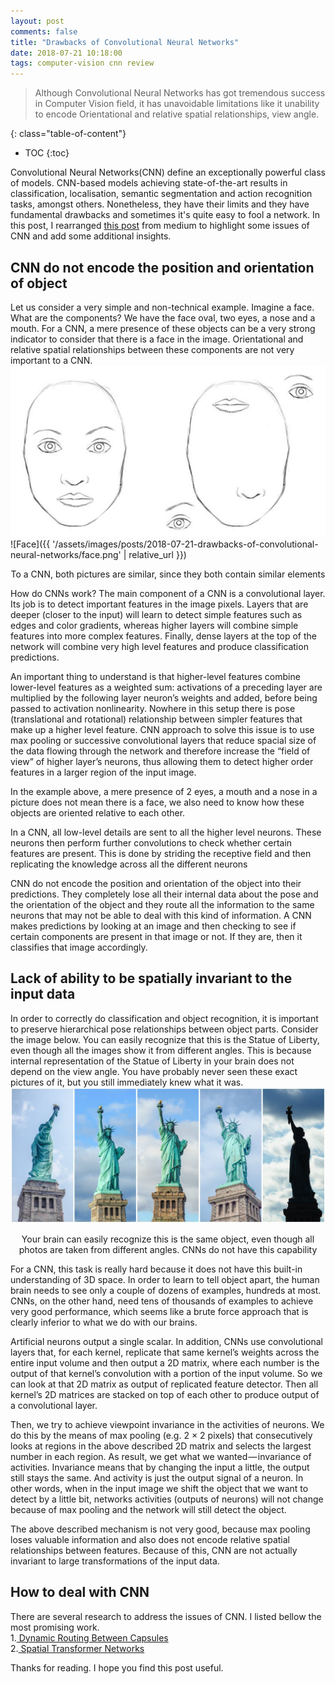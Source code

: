 ```yaml
---
layout: post
comments: false
title: "Drawbacks of Convolutional Neural Networks"
date: 2018-07-21 10:18:00
tags: computer-vision cnn review
---
```


>  Although Convolutional Neural Networks has got tremendous success in Computer Vision field, it has unavoidable limitations like it unability to encode Orientational and relative spatial relationships, view angle.  


<!--more-->

{: class="table-of-content"}
* TOC
{:toc}

Convolutional Neural Networks(CNN) define an exceptionally powerful class of models. CNN-based models achieving state-of-the-art results in classification, localisation, semantic segmentation and action recognition tasks, amongst others. Nonetheless, they have their limits and they have fundamental drawbacks and sometimes it's quite easy to fool a network. In this post, I rearranged <a href="https://medium.com/ai%C2%B3-theory-practice-business/understanding-hintons-capsule-networks-part-i-intuition-b4b559d1159b">this post</a> from medium to highlight some issues of CNN and add some additional insights.

##  CNN do not encode the position and orientation of  object

Let us consider a very simple and non-technical example. Imagine a face. What are the components? We have the face oval, two eyes, a nose and a mouth. For a CNN, a mere presence of these objects can be a very strong indicator to consider that there is a face in the image. Orientational and relative spatial relationships between these components are not very important to a CNN.
<img src="assets/images/posts/2018-07-21-drawbacks-of-convolutional-neural-networks/face.png" alt="face">
![Face]({{ '/assets/images/posts/2018-07-21-drawbacks-of-convolutional-neural-networks/face.png' | relative_url }})
<center> To a CNN, both pictures are similar, since they both contain similar elements</center>

How do CNNs work? The main component of a CNN is a convolutional layer. Its job is to detect important features in the image pixels. Layers that are deeper (closer to the input) will learn to detect simple features such as edges and color gradients, whereas higher layers will combine simple features into more complex features. Finally, dense layers at the top of the network will combine very high level features and produce classification predictions.

An important thing to understand is that higher-level features combine lower-level features as a weighted sum: activations of a preceding layer are multiplied by the following layer neuron’s weights and added, before being passed to activation nonlinearity. Nowhere in this setup there is pose (translational and rotational) relationship between simpler features that make up a higher level feature. CNN approach to solve this issue is to use max pooling or successive convolutional layers that reduce spacial size of the data flowing through the network and therefore increase the “field of view” of higher layer’s neurons, thus allowing them to detect higher order features in a larger region of the input image.

In the example above, a mere presence of 2 eyes, a mouth and a nose in a picture does not mean there is a face, we also need to know how these objects are oriented relative to each other.

In a CNN, all low-level details are sent to all the higher level neurons. These neurons then perform further convolutions to check whether certain features are present. This is done by striding the receptive field and then replicating the knowledge across all the different neurons

CNN do not encode the position and orientation of the object into their predictions. They completely lose all their internal data about the pose and the orientation of the object and they route all the information to the same neurons that may not be able to deal with this kind of information. A CNN makes predictions by looking at an image and then checking to see if certain components are present in that image or not. If they are, then it classifies that image accordingly.


## Lack of ability to be spatially invariant to the input data

In order to correctly do classification and object recognition, it is important to preserve hierarchical pose relationships between object parts. Consider the image below. You can easily recognize that this is the Statue of Liberty, even though all the images show it from different angles. This is because internal representation of the Statue of Liberty in your brain does not depend on the view angle. You have probably never seen these exact pictures of it, but you still immediately knew what it was.
<img src="assets/images/posts/2018-07-21-drawbacks-of-convolutional-neural-networks/Statue-of-Liberty.jpeg" alt="Statue of Liberty">
<center>Your brain can easily recognize this is the same object, even though all photos are taken from different angles. CNNs do not have this capability</center>

For a CNN, this task is really hard because it does not have this built-in understanding of 3D space. In order to learn to tell object apart, the human brain needs to see only a couple of dozens of examples, hundreds at most. CNNs, on the other hand, need tens of thousands of examples to achieve very good performance, which seems like a brute force approach that is clearly inferior to what we do with our brains.

Artificial neurons output a single scalar. In addition, CNNs use convolutional layers that, for each kernel, replicate that same kernel’s weights across the entire input volume and then output a 2D matrix, where each number is the output of that kernel’s convolution with a portion of the input volume. So we can look at that 2D matrix as output of replicated feature detector. Then all kernel’s 2D matrices are stacked on top of each other to produce output of a convolutional layer.

Then, we try to achieve viewpoint invariance in the activities of neurons. We do this by the means of max pooling (e.g. 2 × 2 pixels) that consecutively looks at regions in the above described 2D matrix and selects the largest number in each region. As result, we get what we wanted — invariance of activities. Invariance means that by changing the input a little, the output still stays the same. And activity is just the output signal of a neuron. In other words, when in the input image we shift the object that we want to detect by a little bit, networks activities (outputs of neurons) will not change because of max pooling and the network will still detect the object.

The above described mechanism is not very good, because max pooling loses valuable information and also does not encode relative spatial relationships between features. Because of this, CNN are not actually invariant to large transformations of the input data.


## How to deal with CNN

There are several research to address the issues of CNN. I listed bellow the most promising work.<br>
1.<a href="https://arxiv.org/abs/1710.09829"> Dynamic Routing Between Capsules </a> <br>
2.<a href="https://arxiv.org/abs/1506.02025"> Spatial Transformer Networks </a>


Thanks for reading. I hope you find this post useful.
